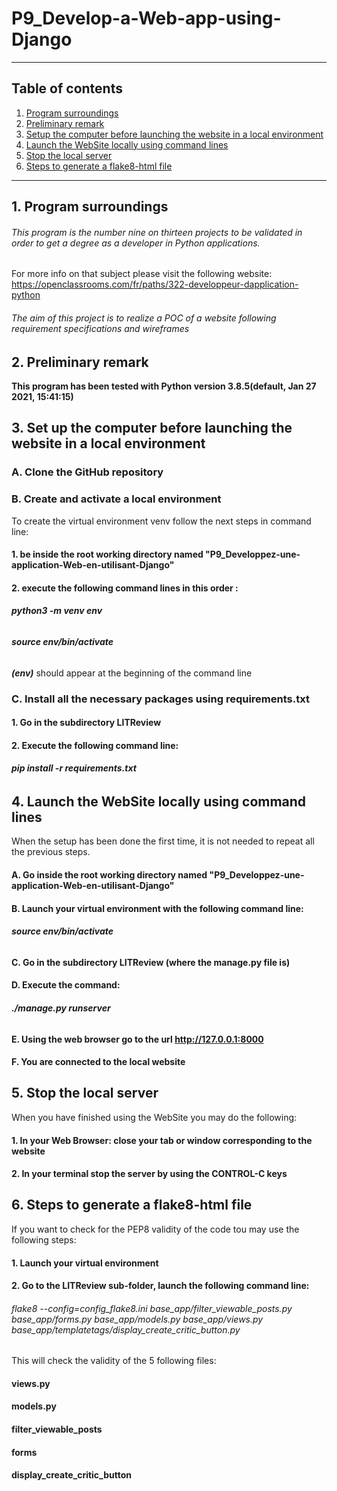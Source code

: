 # P9_Develop-a-Web-app-using-Django

***
## Table of contents
1. [Program surroundings](#program-surroundings)
2. [Preliminary remark](#preliminary-remark)
3. [Setup the computer before launching the website in a local environment](#setup-the-computer-before-launching-the-website-in-a-local-environment)
4. [Launch the WebSite locally  using command lines](#launch-the-WebSite-locally-using-command-lines)
5. [Stop the local server](#stop-the-local-server)
6. [Steps to generate a flake8-html file](#steps-to-generate-a-flake8-html-file)
***


## 1. Program surroundings

###### This program is the number nine on thirteen projects to be validated in order to get a degree as a developer in Python applications.  

For more info on that subject please visit the following website:  
https://openclassrooms.com/fr/paths/322-developpeur-dapplication-python
  

###### The aim of this project is to realize a POC of a website following requirement specifications and wireframes

## 2. Preliminary remark
**This program has been tested with Python version 3.8.5(default, Jan 27 2021, 15:41:15)**     


## 3. Set up the computer before launching the website in a local environment

### A. Clone the GitHub repository

### B. Create and activate a local environment
To create the virtual environment venv follow the next steps in command line:   
#### 1. be inside the root working directory named "P9_Developpez-une-application-Web-en-utilisant-Django"   
#### 2. execute the following command lines in this order :      
###### **python3 -m venv env**  
###### **source env/bin/activate**

***(env)*** should appear at the beginning of the command line   

### C. Install all the necessary packages using requirements.txt  
#### 1. Go in the subdirectory LITReview
#### 2. Execute the following command line: 
###### **pip install -r requirements.txt**


## 4. Launch the WebSite locally  using command lines
When the setup has been done the first time, it is not needed to repeat all the previous steps.   
#### A. Go inside the root working directory named "P9_Developpez-une-application-Web-en-utilisant-Django"
#### B. Launch your virtual environment with the following command line:
###### **source env/bin/activate**   
#### C. Go in the subdirectory LITReview (where the manage.py file is)
#### D. Execute the command:
###### **./manage.py runserver**    
#### E. Using the web browser go to the url **http://127.0.0.1:8000**    
#### F. You are connected to the local website    

## 5. Stop the local server
When you have finished using the WebSite you may do the following:
#### 1. In your Web Browser: close your tab or window corresponding to the website
#### 2. In your terminal stop the server by using the CONTROL-C keys
   
## 6. Steps to generate a flake8-html file    
If you want to check for the PEP8 validity of the code tou may use the following steps:    
#### 1. Launch your virtual environment  
#### 2. Go to the LITReview sub-folder, launch the following command line:   
###### flake8 --config=config_flake8.ini base_app/filter_viewable_posts.py base_app/forms.py base_app/models.py base_app/views.py base_app/templatetags/display_create_critic_button.py
This will check the validity of the 5 following files:
#### views.py
#### models.py
#### filter_viewable_posts
#### forms
#### display_create_critic_button
